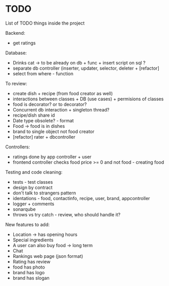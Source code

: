 # TODO
List of TODO things inside the project

Backend:
<ul>
	<li>get ratings</li>
</ul>

Database:
<ul>
	<li>Drinks cat → to be already on db + func + insert script on sql ?</li>
	<li>separate db controller (inserter, updater, selector, deleter + [refactor]</li>
	<li>select from where - function</li>
</ul>

To review:
<ul>
	<li>create dish + recipe (from food creator as well)</li>
	<li>interactions between classes + DB (use cases) + permisions of classes</li>
	<li>food is decorator? or to decorator?</li>
	<li>Concurrent db interaction + singleton thread?</li>
	<li>recipe/dish share id</li>
	<li>Date type obsolete? - format</li>
	<li>Food → food is in dishes</li>
	<li>brand to single object not food creator</li>
	<li>[refactor] rater + dbcontroller</li>
</ul>

Controllers:
<ul>
	<li>ratings done by app controller + user</li>
	<li>frontend controller checks food price >= 0 and not food - creating food</li>
</ul>

Testing and code cleaning:
<ul>
	<li>tests - test classes</li>
	<li>design by contract</li>
	<li>don't talk to strangers pattern</li>
	<li>identations - food, contactinfo, recipe, user, brand, appcontroller</li>
	<li>logger + comments</li>
	<li>sonarqube</li>
	<li>throws vs try catch - review, who should handle it?</li>
</ul>

New features to add:
<ul>
	<li>Location → has opening hours</li>
	<li>Special ingredients</li>
	<li>A user can also buy food → long term</li>
	<li>Chat</li>
	<li>Rankings web page (json format)</li>
	<li>Rating has review</li>
	<li>food has photo</li>
	<li>brand has logo</li>
	<li>brand has slogan</li>
</ul>
